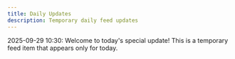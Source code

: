 ```yaml
---
title: Daily Updates
description: Temporary daily feed updates
---
```


2025-09-29 10:30: Welcome to today's special update! This is a temporary feed item that appears only for today.
